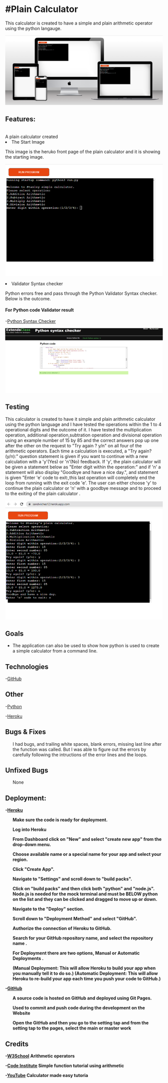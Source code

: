 <h1>#Plain Calculator</h1>
This calculator is created to have a simple and plain arithmetic operator using the python langauge.

![image](/docs/python2.PNG)


<h2><Strong>Features:</strong></h2>
<br>A plain calculator created <br/>


<li>The Start Image</li>
</ul>
<p> This image is the heruko front page of the plain calculator and it is showing the starting image.

![image](/docs/python1.PNG)


<li>Validator Syntax checker</li>
</ul>


<p>Python errors free and pass through the Python Validator Syntax checker. Below is the outcome.

  
  <h4><Strong>For Python code Validator result</strong></h4>

-[Python Syntax Checker](https://extendsclass.com/python-tester/#validate_by_input/)



![image](/docs/new%20checker.PNG)


<h2><Strong>Testing</strong></h2>

<p>
This calculator is created to have it simple and plain arithmetic calculator using the python language and I have tested the operations within the 1 to 4 operational digits and the outcome of it. I have tested the multiplication operation, additional operation,subtration operation and divisional operation using an example number of 15 by 85 and the correct answers pop up one after the other on the request to "Try again ? y/n" on all four of the arithmetic operators. Each time a calculation is executed, a "Try again? (y/n):" question statement is given if you want to continue with a new calculation with a 'y'(Yes) or 'n'(No) feedback. If 'y', the plain calculator will be given a statement below as "Enter digit within the operation:" and if 'n' a statement will also display "Goodbye and have a nice day.", and statement is given "Enter 'e' code to exit:,this last operation will completely end the loop from running with the exit code 'e'. The user can either choose 'y' to continue the plain calculator or 'n' with a goodbye message and to proceed to the exiting of the plain calculator .</p>

![image](/docs/testing1.PNG)


 
 
<h2><Strong>Goals</strong></h2>

 <ul>
<li>The application can also be used to show how python is used to create a simple calculator from a command line.
</ul>
  
  
  
  <h2><Strong>Technologies</strong></h2>

  -[GitHub](https://en.wikipedia.org/wiki/Python_(programming_language))

 
 
   <h2><Strong>Other</strong></h2>
  
-[Python](https://github.com/)

 
 -[Heroku](https://github.com/)
  
 
  
  
   <h2><Strong>Bugs & Fixes</strong></h2>

<ul>
<p>I had bugs, and trailing white spaces, blank errors, missing last line after the function was called. But I was able to figure out the errors by carefully following the intructions of the error lines and the loops. </p>
</ul>
  
  
  <h2><Strong>Unfixed Bugs</strong></h2>

<ul>
<p>None</p>
</ul>


<h2><Strong>Deployment:</h2>
 
-[Heroku](https://www.heroku.com/github-students/signup)

  
  
 </p>
</ul>
<ul>
<p>Make sure the code is ready for deployment.</p>
 <p>Log into Heroku</p>
</ul>
<ul>
<p>From Dashboard click on "New" and select "create new app" from the drop-down menu.</p>
</ul>

<ul>
<p>Choose available name or a special name for your app and select your region.</p>
</ul>
  
</ul>
<ul>
<p>Click "Create App".</p>
 <p>Navigate to "Settings" and scroll down to "build packs".</p>
</ul>
<ul>
<p>Click on "build packs" and then click both "python" and "node.js". Node.js is needed for the mock terminal and must be BELOW python on the list and they can be clicked and dragged to move up or down.</p>
</ul>

<ul>
<p>Navigate to the "Deploy" section.</p>
</ul>
  
  <ul>
<p>Scroll down to "Deployment Method" and select "GitHub".</p>
</ul>
  
  <ul>
<p>Authorize the connection of Heroku to GitHub.</p>
</ul>
  
  <ul>
<p>Search for your GitHub repository name, and select the repository name .</p>
</ul>
  
  <ul>
<p>For Deployment there are two options,  Manual or Automatic Deployments .</p>
</ul>
  <ul>  
(Manual Deployment: This will allow Heroku to build your app when you manually tell it to do so.)
(Automatic Deployment: This will allow Heroku to re-build your app each time you push your code to GitHub.)

</ul></p>

-[GitHub](https://github.com/)

 </p>
</ul>
<ul>
<p>A source code is hosted on GitHub and deployed using Git Pages.</p>
 <p>Used to commit and push code during the development on the Website</p>
</ul>
<ul>
<p>Open the GitHub and then you go to the setting tap and from the setting tap to the pages, select the main or master work</p>
</ul>

 <h2><Strong>Credits</strong></h2>


-[W3School](https://www.w3schools.com/python/gloss_python_arithmetic_operators.asp) Arithmetic operators

-[Code Institute](https://www.youtube.com/watch?v=_gujNhpc0HQ&t=1s) Simple function tutorial using arithmetic

-[YouTube](https://www.youtube.com/watch?v=5_CAo_C523g)  Calculator made easy tutoria
